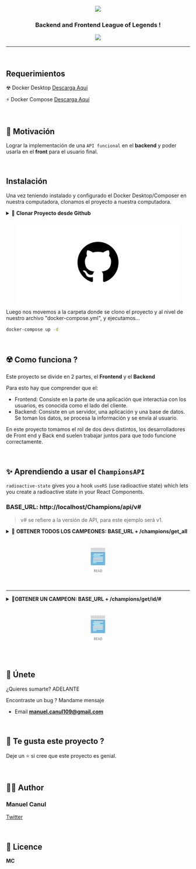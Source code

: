 <!-- logo -->
<p align="center">
  <img width='300' src="src_readme/logo_lol.png">
</p>

<!-- tag line -->
<h3 align='center'> Backend and Frontend League of Legends ! </h3>

<!-- primary badges -------------------------------------->
<p align="center">

  <!-- follow -->
  <img src='https://img.shields.io/github/followers/ManuelCanulDev?label=Follow&style=social&color=%23FFB31A' />
  <!-- Twitter intent -->
</p>

---

<br/>

## Requerimientos

☢ Docker Desktop <a href='(https://docs.docker.com/docker-for-windows/install/' target='_black'> Descarga Aquí </a>

⚡ Docker Compose <a href='(https://docs.docker.com/docker-for-windows/install/' target='_black'> Descarga Aquí </a>

<br/>

## 🌻 Motivación

Lograr la implementación de una `API funcional` en el **backend** y poder usarla en el **front** para el usuario final.

<br/>


## Instalación
Una vez teniendo instalado y configurado el Docker Desktop/Composer en nuestra computadora, clonamos el proyecto a nuestra computadora.
<details>
<summary>
🍭 <strong>Clonar Proyecto desde Github</strong>
<p align='center'>
  <img align='center' src='src_readme/github-icon-white-28.jpg' width='450'/>
</p>
</summary>


<!-- Code -->
```bash
git clone "https://github.com/ManuelCanulDev/LeagueOfLegends.git"
```
</details>
Luego nos movemos a la carpeta donde se clono el proyecto y al nivel de nuestro archivo "docker-compose.yml", y ejecutamos...
<br>

```bash
docker-compose up -d
```
<br/>



## ☢️ Como funciona ?

Este proyecto se divide en 2 partes, el **Frontend** y el **Backend**

Para esto hay que comprender que el:

- Frontend: Consiste en la parte de una aplicación que interactúa con los usuarios, es conocida como el lado del cliente. 
- Backend: Consiste en un servidor, una aplicación y una base de datos. Se toman los datos, se procesa la información y se envía al usuario.

En este proyecto tomamos el rol de dos devs distintos, los desarrolladores de Front end y Back end suelen trabajar juntos para que todo funcione correctamente.

<br/>




## ✨ Aprendiendo a usar el `ChampionsAPI`

`radioactive-state` gives you a hook `useRS` (use radioactive state) which lets you create a radioactive state in your React Components.

### BASE_URL: http://localhost/Champions/api/v#

> v# se refiere a la versión de API, para este ejemplo será v1.


<details>
<summary>
🍭 <strong>OBTENER TODOS LOS CAMPEONES: BASE_URL + /champions/get_all</strong>

<p align='center'>
<br>
  <img align='center' src='src_readme/read.png' width='50'/>
</p>
</summary>

<!-- Live Demo -->
<a href='http://localhost/Champions/api/v1/champions/get_all' target="_blank" title='counter app'> Demo en Local </a>
Devolvera un response similar a este:

<!-- Code -->
```json
{
  "status": true,
  "error": false,
  "message": "OK",
  "system_code": "001",
  "data": [
    {
    "id": "1",
    "name": "Annie",
    "title": "the Dark Child",
    "lore": "In the time shortly before the League, there were those within the sinister city-state of Noxus who did not agree with the evils perpetrated by the Noxian High Command. The High Command had...",
    "tags": "mage,ranged,recommended",
    "image": "portraits/1.jpg",
    "icon": "icons/1.jpg",
    "habilities": [],
    "stats": [],
    "tips": []
    },
    //y los demás campeones...
  ]
}
```
</details>
<br/>

---

<details>
<summary>
<strong> 🍡OBTENER UN CAMPEON: BASE_URL + /champions/get/id/# </strong>
<p align='center'>
<br>
  <img align='center' src='src_readme/read.png' width='50'/>
</p>
</summary>

En esta ocasión, le pasaremos un parametros **id** que nos servirá para saber que campeon deseamos cosultar.

Por ejemplo el **id/8**. 

<a href='http://localhost/Champions/api/v1/champions/get/id/8' target="_blank" title='counter app'> Demo en Local </a>
Devolvera un response similar a este:

```json
{
"status": true,
"error": false,
"message": "OK",
"system_code": "001",
"data": [
    {
    "id": "8",
    "name": "Vladimir",
    "title": "the Crimson Reaper",
    "lore": "There is a temple hidden in the mountains between Noxus and the Tempest Flats, where the secrets of an ancient and terrifying sorcery are kept....",
    "tags": "fighter,mage,ranged",
    "image": "http://localhost/Champions/resources/portraits/8.jpg",
    "icon": "http://localhost/Champions/resources/icons/8.jpg",
    "habilities": [],
    "stats": [],
    "tips": []
    }
  ]
}
```
</details>
<br />

<br/>

## 💙 Únete

¿Quieres sumarte? ADELANTE

Encontraste un bug ? Mandame mensaje

- Email **manuel.canul109@gmail.com**

<br/>




## 💖 Te gusta este proyecto ?

Deje un ⭐ si cree que este proyecto es genial.

<br/>




## 👨‍💻 Author

### Manuel Canul

[Twitter](https://twitter.com/ManuelCanulDev "ManuelCanulDev")

<br/>




## 🍁 Licence

**MC**